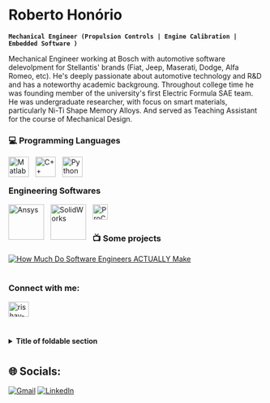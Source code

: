 # Roberto Honório
**`Mechanical Engineer (Propulsion Controls | Engine Calibration | Embedded Software )`**

Mechanical Engineer working at Bosch with automotive software delevolpment for Stellantis' brands (Fiat, Jeep, Maserati, Dodge, Alfa Romeo, etc). He's deeply passionate about automotive technology and R&D and has a noteworthy academic backgroung. Throughout college time he was founding member of the university's first Electric Formula SAE team. He was undergraduate researcher, with focus on smart materials, particularly Ni-Ti Shape Memory Alloys. And served as Teaching Assistant for the course of Mechanical Design.

### 💻 Programming Languages
<img align="left" alt="Matlab" width="40px" style="padding-right:10px;" src="https://upload.wikimedia.org/wikipedia/commons/2/21/Matlab_Logo.png"/>
<img align="left" alt="C++" width="40px" style="padding-right:10px;" src="https://cdn.jsdelivr.net/gh/devicons/devicon/icons/cplusplus/cplusplus-original.svg" />
<img align="left" alt="Python" width="40px" style="padding-right:10px;" src="https://cdn.jsdelivr.net/gh/devicons/devicon/icons/python/python-original.svg" />
<br />
<br />

### Engineering Softwares
<img align="left" alt="Ansys" width="70px" style="padding-right:10px;" src="https://upload.wikimedia.org/wikipedia/commons/thumb/1/14/Ansys_logo_%282019%29.svg/320px-Ansys_logo_%282019%29.svg.png" />
<img align="left" alt="SolidWorks" width="70px" style="padding-right:10px;" src="https://user-images.githubusercontent.com/90817926/188202176-50af9d9a-08cd-47fd-a71e-183a914ec23e.png" />
<img align="left" alt="ProCast" width="30px" style="padding-right:10px;" src="https://user-images.githubusercontent.com/71769312/227775653-d28a9cdc-f0e0-4174-aa84-c54c2b7e2879.jpg" />

<br />

#

### 📺 Some projects
<!-- BEGIN YOUTUBE-CARDS -->
[![How Much Do Software Engineers ACTUALLY Make](https://ytcards.demolab.com/?id=iACHGmlDWiw&title=How+Much+Do+Software+Engineers+ACTUALLY+Make&lang=en&timestamp=1705158060&background_color=%230d1117&title_color=%23ffffff&stats_color=%23dedede&max_title_lines=1&width=250&border_radius=5&duration=1091 "How Much Do Software Engineers ACTUALLY Make")](https://www.youtube.com/watch?v=iACHGmlDWiw)
<!-- END YOUTUBE-CARDS -->

#

<h3 align="left">Connect with me:</h3>
<p align="left">
<a href="https://www.linkedin.com/in/engmecroberto" target="blank"><img align="center" src="https://raw.githubusercontent.com/rahuldkjain/github-profile-readme-generator/master/src/images/icons/Social/linked-in-alt.svg" alt="rishav-chanda-b89a791b3" height="30" width="40" /></a>
<Gmail>
</p>

#

<details>
<summary><b>Title of foldable section</b></summary>

Any folded content here. It requires an empty line just above it.
</details>

#

## 🌐 Socials: 
[![Gmail](https://img.shields.io/badge/Instagram-%23E4405F.svg?style=for-the-badge&logo=Instagram&logoColor=white)](https://instagram.com/_edwin_jarvis) 
[![LinkedIn](https://img.shields.io/badge/LinkedIn-%230077B5.svg?style=for-the-badge&logo=linkedin&logoColor=white)](https://www.linkedin.com/in/engmecroberto)

[Linkedin]: https://www.linkedin.com/in/engmecroberto/
[Gmail]: robertohqf@gmail.com
